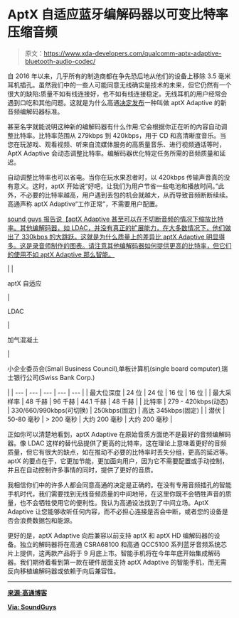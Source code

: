 # AptX 自适应蓝牙编解码器以可变比特率压缩音频

> 原文：<https://www.xda-developers.com/qualcomm-aptx-adaptive-bluetooth-audio-codec/>

自 2016 年以来，几乎所有的制造商都在争先恐后地从他们的设备上移除 3.5 毫米耳机插孔。虽然我们中的一些人可能同意无线确实是技术的未来，但它仍然有一个很大的缺陷:质量不如有线连接好，也不如有线连接稳定。无线耳机的用户经常会遇到口吃和其他问题。这就是为什么高通[决定发布](https://www.qualcomm.com/news/onq/2018/08/31/replacing-wire-aptx-adaptive-audio-codec)一种叫做 aptX Adaptive 的新音频编解码器标准。

甚至名字就能说明这种新的编解码器有什么作用:它会根据你正在听的内容自动调整比特率。比特率范围从 279kbps 到 420kbps，用于 CD 和高清晰度音乐。当您在玩游戏、观看视频、听来自流媒体服务的高质量音乐、进行视频通话等时，AptX Adaptive 会动态调整比特率。编解码器优化特定任务所需的音频质量和延迟。

自动调整比特率也可以省电。当你在玩水果忍者时，以 420kbps 传输声音真的没有意义。这时，aptX 开始说“好吧，让我们为用户节省一些电池和播放时间。”此外，不必要的比特率越高，用户遇到丢包的机会就越大，从而导致音频断断续续。高通声称 aptX Adaptive“工作正常”，不需要用户配置。

[sound guys 报告说【aptX Adaptive 甚至可以在不切断音频的情况下缩放比特率。其他编解码器，如 LDAC，并没有真正的扩展能力，在大多数情况下，他们做出了 330kbps 的大跳跃。这就是为什么质量上的差异比 aptX Adaptive 明显得多。这是录音师制作的图表。请注意其他编解码器如何提供更高的比特率，但它们的使用不如 aptX Adaptive 那么智能。](https://www.soundguys.com/aptx-adaptive-explained-18768/)

|  | 

aptX 自适应

 | 

LDAC

 | 

加气混凝土

 | 

小企业委员会(Small Business Council)ˌ单板计算机(single board computer)ˌ瑞士银行公司(Swiss Bank Corp.)

 |
| --- | --- | --- | --- | --- |
| 最大位深度 | 24 位 | 24 位 | 16 位 | 16 位 |
| 最大采样率 | 48 千赫 | 96 千赫 | 44.1 千赫 | 48 千赫 |
| 比特率 | 279 - 420kbps(动态) | 330/660/990kbps(可切换) | 250kbps(固定) | 高达 345kbps(固定) |
| 潜伏 | 50-80 毫秒 | > 200 毫秒 | 大约 200 毫秒 | 大约 200 毫秒 |

正如你可以清楚地看到，aptX Adaptive 在原始音质方面绝不是最好的音频编解码器。像 LDAC 这样的替代品提供了更高的比特率，这在理论上意味着更好的音频质量，但它有很大的缺点，如在推动不必要的比特率时丢失分组，更高的延迟等。aptX 的要点在于，它更加节能，更加面向用户，因为它不需要配置或手动控制，并且在自动控制许多事情的同时，提供了更好的音质。

我相信你们中的许多人都会同意高通的决定是正确的。在没有专用音频插孔的智能手机时代，我们需要找到无线音频质量的中间地带，在这里你既不会牺牲声音的质量，也不会牺牲使用它的便利性。我认为高通设法找到了中间立场。AptX Adaptive 让您能够收听任何内容，而不必担心连接是否会中断，或者您的设备是否会浪费数据包和能源。

更好的是，aptX Adaptive 向后兼容以前支持 aptX 和 aptX HD 编解码器的设备。独立的解码器将在高通 CSRA68100 和高通 QCC5100 系列蓝牙音频系统芯片上提供，这两款产品将于 9 月底上市。智能手机将在今年年底开始集成解码器。我们期待着看到第一款在硬件层面支持 aptX Adaptive 的智能手机，而无需反向移植编解码器或依赖于向后兼容性。

* * *

[**来源:高通博客**](https://www.qualcomm.com/news/onq/2018/08/31/replacing-wire-aptx-adaptive-audio-codec)

[**Via: SoundGuys**](https://www.soundguys.com/aptx-adaptive-explained-18768/)